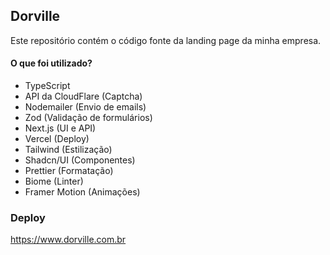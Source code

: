 ## Dorville
Este repositório contém o código fonte da landing page da minha empresa.

#### O que foi utilizado?
- TypeScript
- API da CloudFlare (Captcha)
- Nodemailer (Envio de emails)
- Zod (Validação de formulários)
- Next.js (UI e API)
- Vercel (Deploy)
- Tailwind (Estilização)
- Shadcn/UI (Componentes)
- Prettier (Formatação)
- Biome (Linter)
- Framer Motion (Animações)

### Deploy
https://www.dorville.com.br
